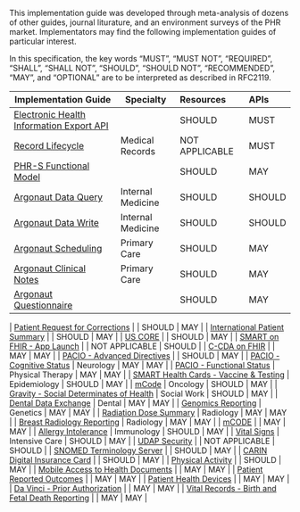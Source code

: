 This implementation guide was developed through meta-analysis of dozens of other guides, journal liturature, and an environment surveys of the PHR market.  Implementators may find the following implementation guides of particular interest.

In this specification, the key words “MUST”, “MUST NOT”, “REQUIRED”, “SHALL”, “SHALL NOT”, “SHOULD”, “SHOULD NOT”, “RECOMMENDED”, “MAY”, and “OPTIONAL” are to be interpreted as described in RFC2119.

| Implementation Guide  | Specialty | Resources | APIs |
| --------------------- | --------  | :-------- | :-------- | 
| [Electronic Health Information Export API](https://build.fhir.org/ig/argonautproject/ehi-api/) |   | SHOULD | MUST |
| [Record Lifecycle](https://build.fhir.org/ig/HL7/ehrs-rle-ig/) | Medical Records | NOT APPLICABLE | MUST |
| [PHR-S Functional Model](https://www.hl7.org/implement/standards/product_brief.cfm?product_id=88)  |  | SHOULD | MAY |
| [Argonaut Data Query](http://www.fhir.org/guides/argonaut/r2/) | Internal Medicine  | SHOULD | SHOULD |
| [Argonaut Data Write](https://hackmd.io/@erichaas/rJVqJGmeY/%2FwTGb4Gk6R6O4NVut5yaJig) | Internal Medicine  | SHOULD | SHOULD |
| [Argonaut Scheduling](http://fhir.org/guides/argonaut/scheduling/) | Primary Care | SHOULD | MAY |
| [Argonaut Clinical Notes](http://fhir.org/guides/argonaut/clinicalnotes/) | Primary Care  | SHOULD | MAY |
| [Argonaut Questionnaire](http://fhir.org/guides/argonaut/questionnaire/) |   | SHOULD | MAY |




| [Patient Request for Corrections](https://build.fhir.org/ig/HL7/fhir-patient-correction/) |   | SHOULD | MAY |
| [International Patient Summary](http://hl7.org/fhir/uv/ips/) |   | SHOULD | MAY |
| [US CORE](https://www.hl7.org/fhir/us/core/) |   | SHOULD | MAY |
| [SMART on FHIR - App Launch](https://hl7.org/fhir/smart-app-launch/) |   | NOT APPLICABLE | SHOULD |
| [C-CDA on FHIR](http://hl7.org/fhir/us/ccda/) |   | MAY | MAY |
| [PACIO - Advanced Directives](https://build.fhir.org/ig/HL7/fhir-pacio-adi/) |   | SHOULD | MAY |
| [PACIO - Cognitive Status](https://build.fhir.org/ig/HL7/fhir-pacio-cognitive-status/) | Neurology | MAY | MAY |
| [PACIO - Functional Status](https://build.fhir.org/ig/HL7/fhir-pacio-functional-status/) | Physical Therapy | MAY | MAY |
| [SMART Health Cards - Vaccine & Testing](https://build.fhir.org/ig/HL7/fhir-shc-vaccination-ig/) | Epidemiology  | SHOULD | MAY |
| [mCode](https://build.fhir.org/ig/HL7/fhir-mCODE-ig/branches/master/examples.html) | Oncology | SHOULD | MAY |
| [Gravity - Social Determinates of Health](https://build.fhir.org/ig/HL7/fhir-sdoh-clinicalcare/) | Social Work | SHOULD | MAY |
| [Dental Data Exchange](https://build.fhir.org/ig/HL7/dental-data-exchange/) | Dental  | MAY | MAY |
| [Genomics Reporting](https://build.fhir.org/ig/HL7/genomics-reporting/artifacts.html) | Genetics | MAY | MAY |
| [Radiation Dose Summary](https://build.fhir.org/ig/HL7/fhir-radiation-dose-summary-ig/) | Radiology  | MAY | MAY |
| [Breast Radiology Reporting](https://build.fhir.org/ig/HL7/fhir-breast-radiology-ig/) |  Radiology | MAY | MAY |
| [mCODE](http://hl7.org/fhir/us/mcode/) | | MAY | MAY |
| [Allergy Intolerance](https://build.fhir.org/ig/hl7ch/ch-allergyintolerance/document.html) | Immunology  | SHOULD | MAY |
| [Vital Signs](https://build.fhir.org/ig/HL7/cimi-vital-signs/) | Intensive Care  | SHOULD | MAY |
| [UDAP Security](https://build.fhir.org/ig/HL7/fhir-udap-security-ig/) |   | NOT APPLICABLE | SHOULD |
| [SNOMED Terminology Server](https://build.fhir.org/ig/IHTSDO/snomed-ig/) |   | SHOULD | MAY |
| [CARIN Digital Insurance Card](https://build.fhir.org/ig/HL7/carin-digital-insurance-card/) |   | SHOULD | MAY |
| [Physical Activity](https://build.fhir.org/ig/HL7/physical-activity) | | SHOULD | MAY |
| [Mobile Access to Health Documents](https://profiles.ihe.net/ITI/MHD/) |   | MAY | MAY |
| [Patient Reported Outcomes](http://hl7.org/fhir/us/patient-reported-outcomes/2019May/index.html) |   | MAY | MAY |
| [Patient Health Devices](http://hl7.org/fhir/uv/phd/2019May/) |   | MAY | MAY |
| [Da Vinci - Prior Authorization](http://hl7.org/fhir/us/davinci-pas/) |   | MAY | MAY |
| [Vital Records -  Birth and Fetal Death Reporting](http://hl7.org/fhir/us/bfdr/artifacts.html) |   | MAY | MAY |


